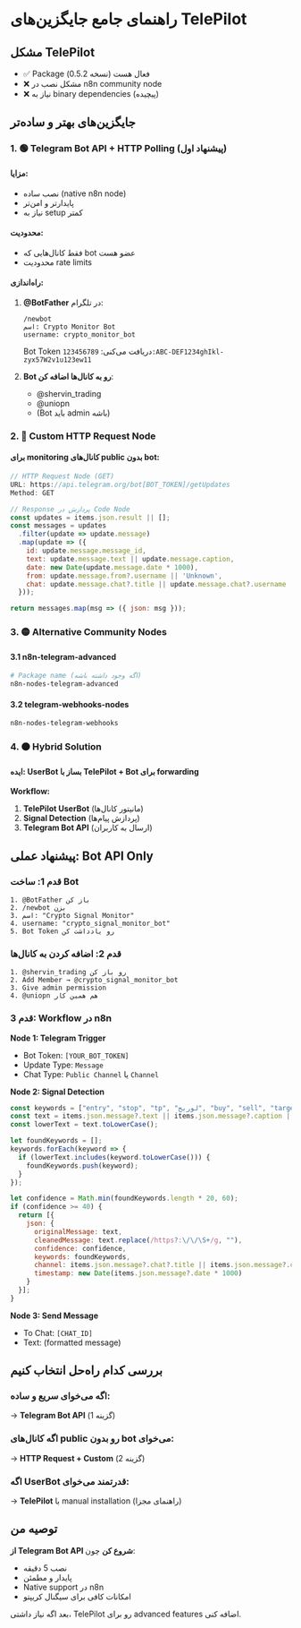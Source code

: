 # راهنمای جامع جایگزین‌های TelePilot

## مشکل TelePilot
- ✅ Package فعال هست (نسخه 0.5.2)  
- ❌ مشکل نصب در n8n community node
- ❌ نیاز به binary dependencies (پیچیده)

## جایگزین‌های بهتر و ساده‌تر

### 1. 🟢 Telegram Bot API + HTTP Polling (پیشنهاد اول)

#### مزایا:
- نصب ساده (native n8n node)
- پایدارتر و امن‌تر
- نیاز به setup کمتر

#### محدودیت:
- فقط کانال‌هایی که bot عضو هست
- محدودیت rate limits

#### راه‌اندازی:
1. **@BotFather** در تلگرام:
   ```
   /newbot
   اسم: Crypto Monitor Bot
   username: crypto_monitor_bot
   ```
   Bot Token دریافت می‌کنی: `123456789:ABC-DEF1234ghIkl-zyx57W2v1u123ew11`

2. **Bot رو به کانال‌ها اضافه کن**:
   - @shervin_trading
   - @uniopn
   - (Bot باید admin باشه)

### 2. 🔵 Custom HTTP Request Node

#### برای monitoring کانال‌های public بدون bot:
```javascript
// HTTP Request Node (GET)
URL: https://api.telegram.org/bot[BOT_TOKEN]/getUpdates
Method: GET

// Response پردازش در Code Node
const updates = items.json.result || [];
const messages = updates
  .filter(update => update.message)
  .map(update => ({
    id: update.message.message_id,
    text: update.message.text || update.message.caption,
    date: new Date(update.message.date * 1000),
    from: update.message.from?.username || 'Unknown',
    chat: update.message.chat?.title || update.message.chat?.username
  }));

return messages.map(msg => ({ json: msg }));
```

### 3. 🟡 Alternative Community Nodes

#### 3.1 n8n-telegram-advanced
```bash
# Package name (اگه وجود داشته باشه)
n8n-nodes-telegram-advanced
```

#### 3.2 telegram-webhooks-nodes
```bash
n8n-nodes-telegram-webhooks
```

### 4. 🟠 Hybrid Solution

#### ایده: UserBot بساز با TelePilot + Bot برای forwarding

**Workflow:**
1. **TelePilot UserBot** (مانیتور کانال‌ها)
2. **Signal Detection** (پردازش پیام‌ها)
3. **Telegram Bot API** (ارسال به کاربران)

## پیشنهاد عملی: Bot API Only

### قدم 1: ساخت Bot
```
1. @BotFather باز کن
2. /newbot بزن
3. اسم: "Crypto Signal Monitor"
4. username: "crypto_signal_monitor_bot"
5. Bot Token رو یادداشت کن
```

### قدم 2: اضافه کردن به کانال‌ها
```
1. @shervin_trading رو باز کن
2. Add Member → @crypto_signal_monitor_bot
3. Give admin permission
4. @uniopn هم همین کار
```

### قدم 3: Workflow در n8n

**Node 1: Telegram Trigger**
- Bot Token: `[YOUR_BOT_TOKEN]`
- Update Type: `Message`
- Chat Type: `Public Channel` یا `Channel`

**Node 2: Signal Detection**
```javascript
const keywords = ["entry", "stop", "tp", "لوریج", "buy", "sell", "target"];
const text = items.json.message?.text || items.json.message?.caption || "";
const lowerText = text.toLowerCase();

let foundKeywords = [];
keywords.forEach(keyword => {
  if (lowerText.includes(keyword.toLowerCase())) {
    foundKeywords.push(keyword);
  }
});

let confidence = Math.min(foundKeywords.length * 20, 60);
if (confidence >= 40) {
  return [{
    json: {
      originalMessage: text,
      cleanedMessage: text.replace(/https?:\/\/\S+/g, ""),
      confidence: confidence,
      keywords: foundKeywords,
      channel: items.json.message?.chat?.title || items.json.message?.chat?.username,
      timestamp: new Date(items.json.message?.date * 1000)
    }
  }];
}
```

**Node 3: Send Message**
- To Chat: `[CHAT_ID]`
- Text: (formatted message)

## بررسی کدام راه‌حل انتخاب کنیم

### اگه می‌خوای **سریع و ساده**:
→ **Telegram Bot API** (گزینه 1)

### اگه **کانال‌های public** رو بدون bot می‌خوای:
→ **HTTP Request + Custom** (گزینه 2)

### اگه **UserBot قدرتمند** می‌خوای:
→ **TelePilot** با manual installation (راهنمای مجزا)

## توصیه من
**از Telegram Bot API شروع کن** چون:
- نصب 5 دقیقه
- پایدار و مطمئن
- Native support در n8n
- امکانات کافی برای سیگنال کریپتو

بعد اگه نیاز داشتی، TelePilot رو برای advanced features اضافه کنی.